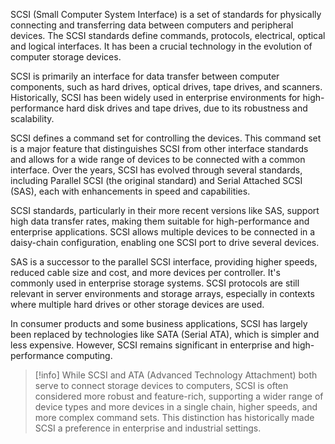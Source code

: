 SCSI (Small Computer System Interface) is a set of standards for physically connecting and transferring data between computers and peripheral devices. The SCSI standards define commands, protocols, electrical, optical and logical interfaces. It has been a crucial technology in the evolution of computer storage devices.

SCSI is primarily an interface for data transfer between computer components, such as hard drives, optical drives, tape drives, and scanners. Historically, SCSI has been widely used in enterprise environments for high-performance hard disk drives and tape drives, due to its robustness and scalability.

SCSI defines a command set for controlling the devices. This command set is a major feature that distinguishes SCSI from other interface standards and allows for a wide range of devices to be connected with a common interface. Over the years, SCSI has evolved through several standards, including Parallel SCSI (the original standard) and Serial Attached SCSI (SAS), each with enhancements in speed and capabilities.

SCSI standards, particularly in their more recent versions like SAS, support high data transfer rates, making them suitable for high-performance and enterprise applications. SCSI allows multiple devices to be connected in a daisy-chain configuration, enabling one SCSI port to drive several devices.

SAS is a successor to the parallel SCSI interface, providing higher speeds, reduced cable size and cost, and more devices per controller. It's commonly used in enterprise storage systems. SCSI protocols are still relevant in server environments and storage arrays, especially in contexts where multiple hard drives or other storage devices are used.

In consumer products and some business applications, SCSI has largely been replaced by technologies like SATA (Serial ATA), which is simpler and less expensive. However, SCSI remains significant in enterprise and high-performance computing.

>[!info]
>While SCSI and ATA (Advanced Technology Attachment) both serve to connect storage devices to computers, SCSI is often considered more robust and feature-rich, supporting a wider range of device types and more devices in a single chain, higher speeds, and more complex command sets. This distinction has historically made SCSI a preference in enterprise and industrial settings.

